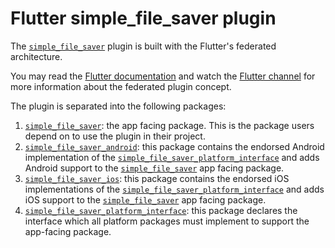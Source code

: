 # Flutter simple_file_saver plugin

The [`simple_file_saver`][0] plugin is built with the Flutter's federated architecture. 

You may read the [Flutter documentation](https://flutter.dev/docs/development/packages-and-plugins/developing-packages#federated-plugins) and watch the [Flutter channel](https://youtu.be/GAnSNplNpCA)
for more information about the federated plugin concept.

The plugin is separated into the following packages:

1. [`simple_file_saver`][1]: the app facing package. This is the package users depend on to use the plugin in their project.
2. [`simple_file_saver_android`][2]: this package contains the endorsed Android implementation of the [`simple_file_saver_platform_interface`][4] and adds Android support to the [`simple_file_saver`][1] app facing package.
3. [`simple_file_saver_ios`][3]: this package contains the endorsed iOS implementations of the [`simple_file_saver_platform_interface`][4] and adds iOS support to the [`simple_file_saver`][1] app facing package.
4. [`simple_file_saver_platform_interface`][4]: this package declares the interface which all platform packages must implement to support the app-facing package.

[0]: https://pub.dev/packages/simple_file_saver
[1]: ./simple_file_saver
[2]: ./simple_file_saver_android
[3]: ./simple_file_saver_ios
[4]: ./simple_file_saver_platform_interface